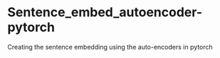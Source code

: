 # Sentence_embed_autoencoder-pytorch
Creating the sentence embedding using the auto-encoders in pytorch
